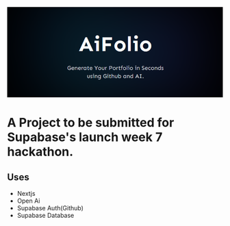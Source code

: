 <div align="center">

<img src="./public/image.png"/>

</div>

# A Project to be submitted for Supabase's launch week 7 hackathon.

## Uses
- Nextjs
- Open Ai
- Supabase Auth(Github)
- Supabase Database